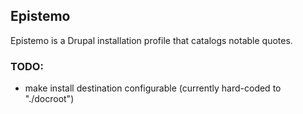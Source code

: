 ## Epistemo
Epistemo is a Drupal installation profile that catalogs notable quotes.


### TODO:
- make install destination configurable (currently hard-coded to "./docroot")
